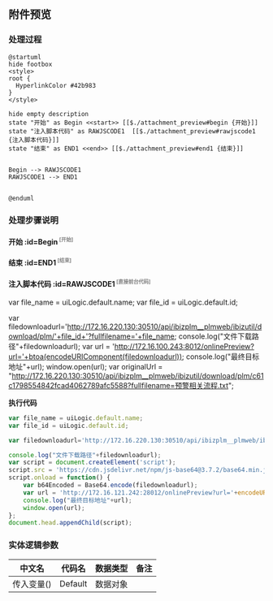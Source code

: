 ## 附件预览 <!-- {docsify-ignore-all} -->

   

### 处理过程

```plantuml
@startuml
hide footbox
<style>
root {
  HyperlinkColor #42b983
}
</style>

hide empty description
state "开始" as Begin <<start>> [[$./attachment_preview#begin {开始}]]
state "注入脚本代码" as RAWJSCODE1  [[$./attachment_preview#rawjscode1 {注入脚本代码}]]
state "结束" as END1 <<end>> [[$./attachment_preview#end1 {结束}]]


Begin --> RAWJSCODE1
RAWJSCODE1 --> END1


@enduml
```


### 处理步骤说明

#### 开始 :id=Begin<sup class="footnote-symbol"> <font color=gray size=1>[开始]</font></sup>




#### 结束 :id=END1<sup class="footnote-symbol"> <font color=gray size=1>[结束]</font></sup>




#### 注入脚本代码 :id=RAWJSCODE1<sup class="footnote-symbol"> <font color=gray size=1>[直接前台代码]</font></sup>

var file_name = uiLogic.default.name;
var file_id = uiLogic.default.id;

var filedownloadurl='http://172.16.220.130:30510/api/ibizplm__plmweb/ibizutil/download/plm/'+file_id+'?fullfilename='+file_name;
console.log("文件下载路径"+filedownloadurl);
var url = 'http://172.16.100.243:8012/onlinePreview?url='+btoa(encodeURIComponent(filedownloadurl));
console.log("最终目标地址"+url);
window.open(url);
var originalUrl = "http://172.16.220.130:30510/api/ibizplm__plmweb/ibizutil/download/plm/c61c1798554842fcad4062789afc5588?fullfilename=预警相关流程.txt";


<p class="panel-title"><b>执行代码</b></p>

```javascript
var file_name = uiLogic.default.name;
var file_id = uiLogic.default.id;

var filedownloadurl='http://172.16.220.130:30510/api/ibizplm__plmweb/ibizutil/download/plm/'+file_id+'?fullfilename='+file_name;

console.log("文件下载路径"+filedownloadurl);
var script = document.createElement('script');
script.src = 'https://cdn.jsdelivr.net/npm/js-base64@3.7.2/base64.min.js';
script.onload = function() {
    var b64Encoded = Base64.encode(filedownloadurl);
    var url = 'http://172.16.121.242:28012/onlinePreview?url='+encodeURIComponent(b64Encoded);
    console.log("最终目标地址"+url);
    window.open(url);
};
document.head.appendChild(script);

```



### 实体逻辑参数

|    中文名   |    代码名    |  数据类型      |备注 |
| --------| --------| --------  | --------   |
|传入变量(<i class="fa fa-check"/></i>)|Default|数据对象||
